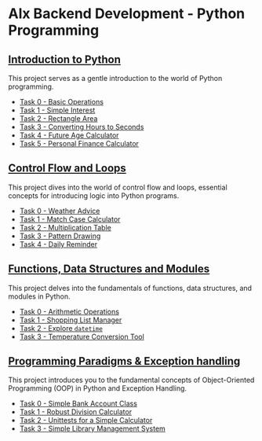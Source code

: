 # Alx Backend Development - Python Programming

## [Introduction to Python](./python_introduction/)

This project serves as a gentle introduction to the world of Python programming.

- [Task 0 - Basic Operations](./python_introduction/basic_operations.py)
- [Task 1 - Simple Interest](./python_introduction/simple_interest.py)
- [Task 2 - Rectangle Area](./python_introduction/rectangle_area.py)
- [Task 3 - Converting Hours to Seconds](./python_introduction/hours_to_seconds.py)
- [Task 4 - Future Age Calculator](./python_introduction/future_age_calculator.py)
- [Task 5 - Personal Finance Calculator](./python_introduction/finance_calculator.py)

## [Control Flow and Loops](./control-flow/)

This project dives into the world of control flow and loops, essential concepts for introducing logic into Python programs.

- [Task 0 - Weather Advice](./control-flow/weather_advice.py)
- [Task 1 - Match Case Calculator](./control-flow/match_case_calculator.py)
- [Task 2 - Multiplication Table](./control-flow/multiplication_table.py)
- [Task 3 - Pattern Drawing](./control-flow/pattern_drawing.py)
- [Task 4 - Daily Reminder](./control-flow/daily_reminder.py)


## [Functions, Data Structures and Modules](./fns_and_dsa/)

This project delves into the fundamentals of functions, data structures, and modules in Python.

- [Task 0 - Arithmetic Operations](./fns_and_dsa/arithmetic_operations.py)
- [Task 1 - Shopping List Manager](./fns_and_dsa/shopping_list_manager.py)
- [Task 2 - Explore `datetime`](./fns_and_dsa/explore_datetime.py)
- [Task 3 - Temperature Conversion Tool](./fns_and_dsa/temp_conversion_tool.py)

## [Programming Paradigms & Exception handling](./programming_paradigm/)

This project introduces you to the fundamental concepts of Object-Oriented Programming (OOP) in Python and Exception Handling.

- [Task 0 - Simple Bank Account Class](./programming_paradigm/bank_account.py)
- [Task 1 - Robust Division Calculator](./programming_paradigm/robust_division_calculator.py)
- [Task 2 - Unittests for a Simple Calculator](./programming_paradigm/test_simple_calculator.py)
- [Task 3 - Simple Library Management System](./programming_paradigm/library_management.py)

